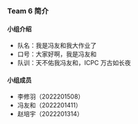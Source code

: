 ### Team 6 简介

#### 小组介绍

- 队名：我是冯友和我大作业了
- 口号：大家好啊，我是冯友和
- 队训：天不佑我冯友和，ICPC 万古如长夜

#### 小组成员

- 李修羽（2022201508）
- 冯友和（2022201411）
- 赵培宇（2022201314）